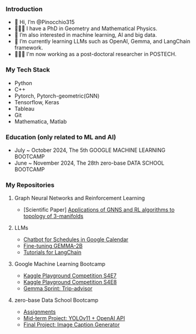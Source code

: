 ### Introduction
- 👋 Hi, I’m @Pinocchio315
- 👨🏻‍🎓 I have a PhD in Geometry and Mathematical Physics.
- 👀 I’m also interested in machine learning, AI and big data.
- 🌱 I’m currently learning LLMs such as OpenAI, Gemma, and LangChain framework.
- 👨🏻‍🎓 I'm now working as a post-doctoral researcher in POSTECH.

### My Tech Stack
- Python
- C++
- Pytorch, Pytorch-geometric(GNN)
- Tensorflow, Keras
- Tableau
- Git
- Mathematica, Matlab

### Education (only related to ML and AI)
- July ~ October 2024, The 5th GOOGLE MACHINE LEARNING BOOTCAMP
- June ~ November 2024, The 28th zero-base DATA SCHOOL BOOTCAMP

### My Repositories
1) Graph Neural Networks and Reinforcement Learning
   - [Scientific Paper] [Applications of GNNS and RL algorithms to topology of 3-manifolds](https://github.com/songjin91/LearningPlumbings/tree/main)

2) LLMs
   - [Chatbot for Schedules in Google Calendar](https://github.com/Pinocchio315/schedule_manager_chatbot/)
   - [Fine-tuning GEMMA-2B](https://github.com/Pinocchio315/trip-advisor-Seoul)
   - [Tutorials for LangChain](https://github.com/Pinocchio315/Intro_to_LangChain)


4) Google Machine Learning Bootcamp
   - [Kaggle Playground Competition S4E7](https://github.com/Pinocchio315/kaggle_playground_s4e7)
   - [Kaggle Playground Competition S4E8](https://github.com/Pinocchio315/kaggle_playground_s4e8)
   - [Gemma Sprint: Trip-advisor](https://github.com/Pinocchio315/trip-advisor-Seoul/tree/main)

5) zero-base Data School Bootcamp
   - [Assignments](https://github.com/Pinocchio315/zerobase_dataschool_28th)
   - [Mid-term Project: YOLOv11 + OpenAI API](https://github.com/Pinocchio315/zerobase_DS28_DLP)
   - [Final Project: Image Caption Generator](https://github.com/Pinocchio315/image_caption_generator/tree/main)

<!---
Pinocchio315/Pinocchio315 is a ✨ special ✨ repository because its `README.md` (this file) appears on your GitHub profile.
You can click the Preview link to take a look at your changes.
--->
